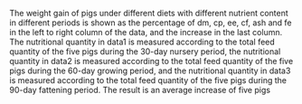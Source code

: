 The weight gain of pigs under different diets with different nutrient content in different periods is shown as the percentage of dm, cp, ee, cf, ash and fe in the left to right column of the data, and the increase in the last column. The nutritional quantity in data1 is measured according to the total feed quantity of the five pigs during the 30-day nursery period, the nutritional quantity in data2 is measured according to the total feed quantity of the five pigs during the 60-day growing period, and the nutritional quantity in data3 is measured according to the total feed quantity of the five pigs during the 90-day fattening period. The result is an average increase of five pigs

